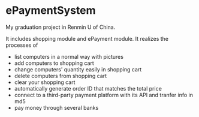 ePaymentSystem
==============

My graduation project in Renmin U of China. 

It includes shopping module and ePayment module. 
It realizes the processes of 
- list computers in a normal way with pictures
- add computers to shopping cart
- change computers' quantity easily in shopping cart
- delete computers from shopping cart
- clear your shopping cart
- automatically generate order ID that matches the total price 
- connect to a third-party payment platform with its API and tranfer info in md5
- pay money through several banks  
